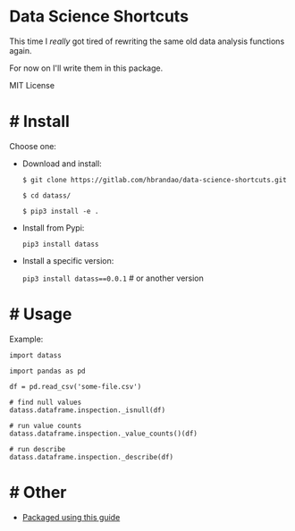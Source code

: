 # **Data** **S**cience **S**hortcuts

This time I *really* got tired of rewriting the same old data analysis functions again.

For now on I'll write them in this package.

MIT License

# # Install

Choose one:

- Download and install:

    `$ git clone https://gitlab.com/hbrandao/data-science-shortcuts.git`

    `$ cd datass/`

    `$ pip3 install -e .`

- Install from Pypi:

    `pip3 install datass`

- Install a specific version:

    `pip3 install datass==0.0.1` # or another version

# # Usage

Example:

```
import datass

import pandas as pd

df = pd.read_csv('some-file.csv')

# find null values
datass.dataframe.inspection._isnull(df)

# run value counts
datass.dataframe.inspection._value_counts()(df)

# run describe
datass.dataframe.inspection._describe(df)
```

# # Other

- [Packaged using this guide](https://packaging.python.org/tutorials/packaging-projects/)